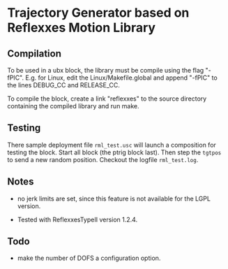 Trajectory Generator based on Reflexxes Motion Library
======================================================

Compilation
-----------

To be used in a ubx block, the library must be compile using the flag
"-fPIC". E.g. for Linux, edit the Linux/Makefile.global and append
"-fPIC" to the lines DEBUG_CC and RELEASE_CC.

To compile the block, create a link "reflexxes" to the source
directory containing the compiled library and run make.

Testing
-------

There sample deployment file `rml_test.usc` will launch a composition
for testing the block. Start all block (the ptrig block last). Then
step the `tgtpos` to send a new random position. Checkout the logfile
`rml_test.log`.

Notes
-----

 - no jerk limits are set, since this feature is not available for the
   LGPL version.

 - Tested with ReflexxesTypeII version 1.2.4.

Todo
----

 - make the number of DOFS a configuration option.
